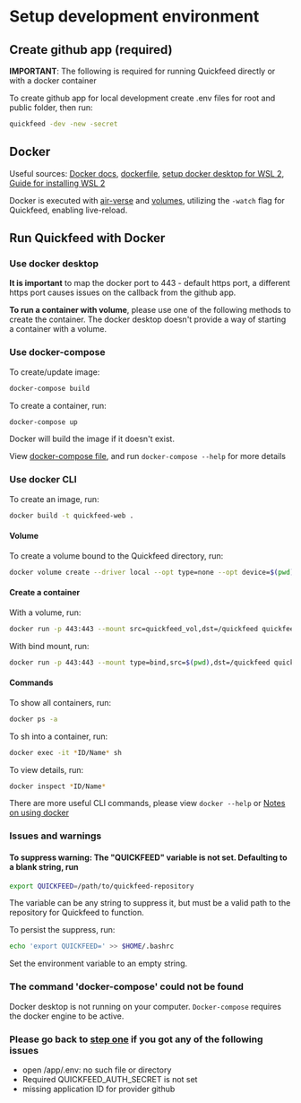 # Setup development environment

## Create github app (required)

**IMPORTANT**: The following is required for running Quickfeed directly or with a docker container

To create github app for local development create .env files for root and public folder, then run:

```sh
quickfeed -dev -new -secret
```

## Docker

Useful sources: [Docker docs](<https://docs.docker.com/>), [dockerfile](/dockerfile), [setup docker desktop for WSL 2](<https://docs.docker.com/desktop/features/wsl/>), [Guide for installing WSL 2](<https://learn.microsoft.com/en-us/windows/wsl/install>)

Docker is executed with [air-verse](https://github.com/air-verse/air) and [volumes](https://docs.docker.com/engine/storage/volumes/), utilizing the `-watch` flag for Quickfeed, enabling live-reload.

## Run Quickfeed with Docker

### Use docker desktop

**It is important** to map the docker port to 443 - default https port, a different https port causes issues on the callback from the github app.

**To run a container with volume**, please use one of the following methods to create the container. The docker desktop doesn't provide a way of starting a container with a volume.

### Use docker-compose

To create/update image:

```sh
docker-compose build
```

To create a container, run:

```sh
docker-compose up
```

Docker will build the image if it doesn't exist.

View [docker-compose file](/docker-compose.yml), and run `docker-compose --help` for more details

### Use docker CLI

To create an image, run:

```sh
docker build -t quickfeed-web .
```

#### Volume

To create a volume bound to the Quickfeed directory, run:

```sh
docker volume create --driver local --opt type=none --opt device=$(pwd) --opt o=bind quickfeed_vol
```

#### Create a container

With a volume, run:

```sh
docker run -p 443:443 --mount src=quickfeed_vol,dst=/quickfeed quickfeed-web
```

With bind mount, run:

```sh
docker run -p 443:443 --mount type=bind,src=$(pwd),dst=/quickfeed quickfeed-web
```

#### Commands

To show all containers, run:

```sh
docker ps -a
```

To sh into a container, run:

```sh
docker exec -it *ID/Name* sh
```

To view details, run:

```sh
docker inspect *ID/Name*
```

There are more useful CLI commands, please view `docker --help` or [Notes on using docker](./docker.md)

### Issues and warnings

#### To suppress warning: **The "QUICKFEED" variable is not set. Defaulting to a blank string**, run

```sh
export QUICKFEED=/path/to/quickfeed-repository
```

The variable can be any string to suppress it, but must be a valid path to the repository for Quickfeed to function.

To persist the suppress, run:

```sh
echo 'export QUICKFEED=' >> $HOME/.bashrc
```

Set the environment variable to an empty string.

### The command 'docker-compose' could not be found

Docker desktop is not running on your computer. `Docker-compose` requires the docker engine to be active.

### Please go back to [step one](#create-github-app-required) if you got any of the following issues

- open /app/.env: no such file or directory
- Required QUICKFEED_AUTH_SECRET is not set
- missing application ID for provider github
